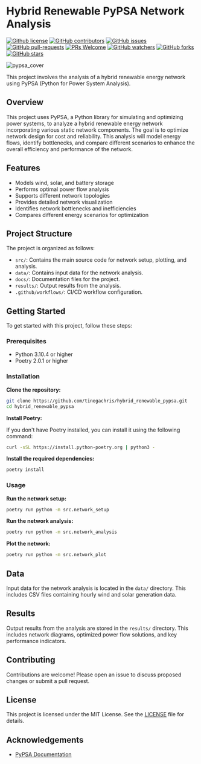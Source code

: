 # Hybrid Renewable PyPSA Network Analysis

[![Github license](https://img.shields.io/github/license/tinegachris/hybrid_renewable_pypsa.svg)](https://github.com/tinegachris/hybrid_renewable_pypsa/blob/main/LICENSE)
[![GitHub contributors](https://img.shields.io/github/contributors/tinegachris/hybrid_renewable_pypsa.svg)](https://github.com/tinegachris/hybrid_renewable_pypsa/graphs/contributors)
[![GitHub issues](https://img.shields.io/github/issues/tinegachris/hybrid_renewable_pypsa.svg)](https://github.com/tinegachris/hybrid_renewable_pypsa/issues)
[![GitHub pull-requests](https://img.shields.io/github/issues-pr/tinegachris/hybrid_renewable_pypsa.svg)](https://github.com/tinegachris/hybrid_renewable_pypsa/pulls)
[![PRs Welcome](https://img.shields.io/badge/PRs-welcome-brightgreen.svg?style=flat-square)](http://makeapullrequest.com)
[![GitHub watchers](https://img.shields.io/github/watchers/tinegachris/hybrid_renewable_pypsa.svg?style=social&label=Watch)](https://github.com/tinegachris/hybrid_renewable_pypsa/watchers)
[![GitHub forks](https://img.shields.io/github/forks/tinegachris/hybrid_renewable_pypsa.svg?style=social&label=Fork)](https://github.com/tinegachris/hybrid_renewable_pypsa/network/members)
[![GitHub stars](https://img.shields.io/github/stars/tinegachris/hybrid_renewable_pypsa.svg?style=social&label=Star)](https://github.com/tinegachris/hybrid_renewable_pypsa/stargazers)

![pypsa_cover](https://github.com/user-attachments/assets/931c8053-ea86-47ee-acb4-826bf21262ae)

This project involves the analysis of a hybrid renewable energy network using PyPSA (Python for Power System Analysis).

## Overview

This project uses PyPSA, a Python library for simulating and optimizing power systems, to analyze a hybrid renewable energy network incorporating various static network components. The goal is to optimize network design for cost and reliability. This analysis will model energy flows, identify bottlenecks, and compare different scenarios to enhance the overall efficiency and performance of the network.

## Features

- Models wind, solar, and battery storage
- Performs optimal power flow analysis
- Supports different network topologies
- Provides detailed network visualization
- Identifies network bottlenecks and inefficiencies
- Compares different energy scenarios for optimization

## Project Structure

The project is organized as follows:

- `src/`: Contains the main source code for network setup, plotting, and analysis.
- `data/`: Contains input data for the network analysis.
- `docs/`: Documentation files for the project.
- `results/`: Output results from the analysis.
- `.github/workflows/`: CI/CD workflow configuration.

## Getting Started

To get started with this project, follow these steps:

### Prerequisites

- Python 3.10.4 or higher
- Poetry 2.0.1 or higher

### Installation

**Clone the repository:**

```sh
git clone https://github.com/tinegachris/hybrid_renewable_pypsa.git
cd hybrid_renewable_pypsa
```

**Install Poetry:**

If you don't have Poetry installed, you can install it using the following command:

```sh
curl -sSL https://install.python-poetry.org | python3 -
```

**Install the required dependencies:**

```sh
poetry install
```

### Usage

**Run the network setup:**

```sh
poetry run python -m src.network_setup
```

**Run the network analysis:**

```sh
poetry run python -m src.network_analysis
```

**Plot the network:**

```sh
poetry run python -m src.network_plot
```

## Data

Input data for the network analysis is located in the `data/` directory. This includes CSV files containing hourly wind and solar generation data.

## Results

Output results from the analysis are stored in the `results/` directory. This includes network diagrams, optimized power flow solutions, and key performance indicators.

## Contributing

Contributions are welcome! Please open an issue to discuss proposed changes or submit a pull request.

## License

This project is licensed under the MIT License. See the [LICENSE](LICENSE) file for details.

## Acknowledgements

- [PyPSA Documentation](https://pypsa.readthedocs.io/en/latest/)
